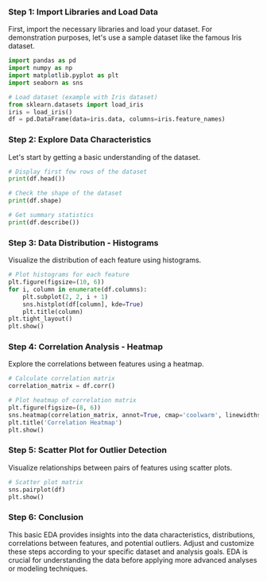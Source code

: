 ### Step 1: Import Libraries and Load Data

First, import the necessary libraries and load your dataset. For demonstration purposes, let's use a sample dataset like the famous Iris dataset.

```python
import pandas as pd
import numpy as np
import matplotlib.pyplot as plt
import seaborn as sns

# Load dataset (example with Iris dataset)
from sklearn.datasets import load_iris
iris = load_iris()
df = pd.DataFrame(data=iris.data, columns=iris.feature_names)
```

### Step 2: Explore Data Characteristics

Let's start by getting a basic understanding of the dataset.

```python
# Display first few rows of the dataset
print(df.head())

# Check the shape of the dataset
print(df.shape)

# Get summary statistics
print(df.describe())
```

### Step 3: Data Distribution - Histograms

Visualize the distribution of each feature using histograms.

```python
# Plot histograms for each feature
plt.figure(figsize=(10, 6))
for i, column in enumerate(df.columns):
    plt.subplot(2, 2, i + 1)
    sns.histplot(df[column], kde=True)
    plt.title(column)
plt.tight_layout()
plt.show()
```

### Step 4: Correlation Analysis - Heatmap

Explore the correlations between features using a heatmap.

```python
# Calculate correlation matrix
correlation_matrix = df.corr()

# Plot heatmap of correlation matrix
plt.figure(figsize=(8, 6))
sns.heatmap(correlation_matrix, annot=True, cmap='coolwarm', linewidths=.5)
plt.title('Correlation Heatmap')
plt.show()
```

### Step 5: Scatter Plot for Outlier Detection

Visualize relationships between pairs of features using scatter plots.

```python
# Scatter plot matrix
sns.pairplot(df)
plt.show()
```

### Step 6: Conclusion

This basic EDA provides insights into the data characteristics, distributions, correlations between features, and potential outliers. Adjust and customize these steps according to your specific dataset and analysis goals. EDA is crucial for understanding the data before applying more advanced analyses or modeling techniques.
